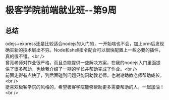 # 极客学院前端就业班--第9周
## 总结
odejs+express还是比较适合nodejs的入门的，一开始啥也不会，加上orm后发现确实新的技术层出不穷。Node和shell指令配合可以很快配置上一些必要的插件，真的很不错。\<br /\>  
曾亮老师对作业很严格，而且总能提供一些解决方案，在我的nodejs入门里面提供了很多帮助，也给我介绍了一期的学长并帮助完成了作业。\<br /\>  
前面走得有点快了，到后面碰到问题只能问助教老师，也谢谢助教老师帮助成长。\<br /\>  
挺喜欢极客学院的风格的，希望极客学院能够帮助更多需要帮助的人，一起加油！\<br /\>  